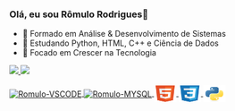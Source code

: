 ### Olá, eu sou Rômulo Rodrigues👋

- 🔭 Formado em Análise & Desenvolvimento de Sistemas
- 🌱 Estudando Python, HTML, C++ e Ciência de Dados 
- 💬 Focado em Crescer na Tecnologia
<div align="left">
  <a href="https://github.com/rafaballerini">
  <img height="180em" src="https://github-readme-stats.vercel.app/api?username=romulorodrigues1629&show_icons=true&theme=midnight-purple&include_all_commits=true&count_private=true"/>
  <img height="120em" src="https://github-readme-stats.vercel.app/api/top-langs/?username=romulorodrigues1629&layout=compact&langs_count=7&theme=midnight-purple"/>
</div>

<div style="display: inline_block"><br>
  <img align="center" alt="Romulo-VSCODE" height="30" width="40" src="https://cdn.jsdelivr.net/gh/devicons/devicon/icons/vscode/vscode-original.svg" />
  <img align="center" alt="Romulo-MYSQL" height="30" width="40" src="https://cdn.jsdelivr.net/gh/devicons/devicon/icons/mysql/mysql-original.svg" />
  <img align="center" alt="Romulo-HTML" height="30" width="40" src="https://raw.githubusercontent.com/devicons/devicon/master/icons/html5/html5-original.svg">
  <img align="center" alt="Romulo-CSS" height="30" width="40" src="https://raw.githubusercontent.com/devicons/devicon/master/icons/css3/css3-original.svg">
  <img align="center" alt="Romulo-Python" height="30" width="40" src="https://raw.githubusercontent.com/devicons/devicon/master/icons/python/python-original.svg">
</div>


##
